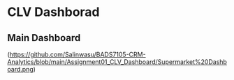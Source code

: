 # CLV Dashborad
## Main Dashboard
(https://github.com/Salinwasu/BADS7105-CRM-Analytics/blob/main/Assignment01_CLV_Dashboard/Supermarket%20Dashboard.png)
